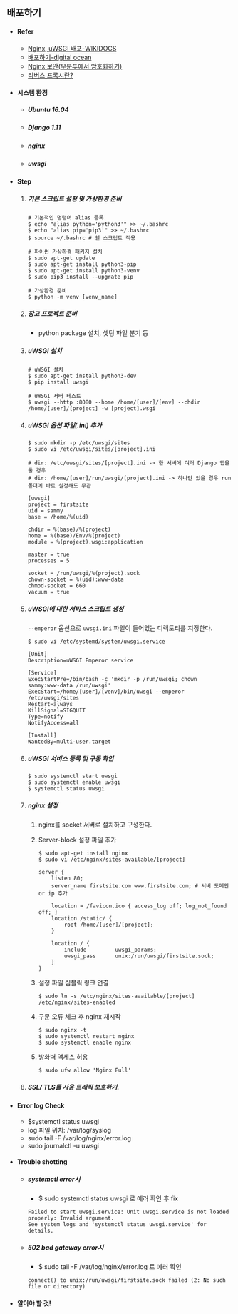 ## 배포하기

- #### Refer

  - [Nginx, uWSGI 배포-WIKIDOCS](https://wikidocs.net/6611)
  - [배포하기-digital ocean](https://www.digitalocean.com/community/tutorials/how-to-serve-django-applications-with-uwsgi-and-nginx-on-ubuntu-16-04)
  - [Nginx 보안(우분투에서 암호화하기)](https://www.digitalocean.com/community/tutorials/how-to-secure-nginx-with-let-s-encrypt-on-ubuntu-16-04)
  - [리버스 프록시란?](https://ko.wikipedia.org/wiki/%EB%A6%AC%EB%B2%84%EC%8A%A4_%ED%94%84%EB%A1%9D%EC%8B%9C)

- #### 시스템 환경

  - ##### Ubuntu 16.04

  - ##### Django 1.11

  - ##### nginx

  - ##### uwsgi

- #### Step

  1. ##### 기본 스크립트 설정 및 가상환경 준비 

     ```
     # 기본적인 명령어 alias 등록
     $ echo "alias python='python3'" >> ~/.bashrc
     $ echo "alias pip='pip3'" >> ~/.bashrc
     $ source ~/.bashrc # 쉘 스크립트 적용

     # 파이썬 가상환경 패키지 설치
     $ sudo apt-get update
     $ sudo apt-get install python3-pip
     $ sudo apt-get install python3-venv
     $ sudo pip3 install --upgrate pip

     # 가상환경 준비
     $ python -m venv [venv_name]
     ```

  2. ##### 장고 프로젝트 준비

     - python package 설치, 셋팅 파일 분기 등

  3. ##### uWSGI 설치

     ```
     # uWSGI 설치
     $ sudo apt-get install python3-dev
     $ pip install uwsgi

     # uWSGI 서버 테스트
     $ uwsgi --http :8080 --home /home/[user]/[env] --chdir /home/[user]/[project] -w [project].wsgi
     ```

  4. ##### uWSGI 옵션 파일(.ini) 추가 

     ```
     $ sudo mkdir -p /etc/uwsgi/sites
     $ sudo vi /etc/uwsgi/sites/[project].ini

     # dir: /etc/uwsgi/sites/[project].ini -> 한 서버에 여러 Django 앱을 둘 경우 
     # dir: /home/[user]/run/uwsgi/[project].ini -> 하나만 있을 경우 run 폴더에 바로 설정해도 무관 

     [uwsgi]
     project = firstsite
     uid = sammy
     base = /home/%(uid)

     chdir = %(base)/%(project)
     home = %(base)/Env/%(project)
     module = %(project).wsgi:application

     master = true
     processes = 5

     socket = /run/uwsgi/%(project).sock
     chown-socket = %(uid):www-data
     chmod-socket = 660
     vacuum = true
     ```

  5. ##### uWSGI에 대한 서비스 스크립트 생성

     `--emperor` 옵션으로 `uwsgi.ini` 파일이 들어있는 디렉토리를 지정한다.

     ```
     $ sudo vi /etc/systemd/system/uwsgi.service

     [Unit]
     Description=uWSGI Emperor service

     [Service]
     ExecStartPre=/bin/bash -c 'mkdir -p /run/uwsgi; chown sammy:www-data /run/uwsgi'
     ExecStart=/home/[user]/[venv]/bin/uwsgi --emperor /etc/uwsgi/sites
     Restart=always
     KillSignal=SIGQUIT
     Type=notify
     NotifyAccess=all

     [Install]
     WantedBy=multi-user.target
     ```

  6. ##### uWSGI 서비스 등록 및 구동 확인

     ```
     $ sudo systemctl start uwsgi
     $ sudo systemctl enable uwsgi
     $ systemctl status uwsgi
     ```

  7. ##### nginx 설정

     1. nginx를 socket 서버로 설치하고 구성한다.

     2. Server-block 설정 파일 추가

        ```
        $ sudo apt-get install nginx
        $ sudo vi /etc/nginx/sites-available/[project]

        server {
            listen 80;
            server_name firstsite.com www.firstsite.com; # 서버 도메인 or ip 추가 

            location = /favicon.ico { access_log off; log_not_found off; }
            location /static/ {
                root /home/[user]/[project];
            }

            location / {
                include         uwsgi_params;
                uwsgi_pass      unix:/run/uwsgi/firstsite.sock;
            }
        }
        ```

     3. 설정 파일 심볼릭 링크 연결

        ```
        $ sudo ln -s /etc/nginx/sites-available/[project] /etc/nginx/sites-enabled
        ```

     4. 구문 오류 체크 후 nginx 재시작

        ```
        $ sudo nginx -t
        $ sudo systemctl restart nginx
        $ sudo systemctl enable nginx
        ```

     5. 방화벽 액세스 허용

        ```
        $ sudo ufw allow 'Nginx Full'
        ```

  8. ##### SSL/ TLS를 사용 트래픽 보호하기.

- #### Error log Check

  - $systemctl status uwsgi
  - log 파일 위치: /var/log/syslog
  - sudo tail -F /var/log/nginx/error.log
  - sudo journalctl -u uwsgi

- #### Trouble shotting

  - ##### systemctl error시

    - $ sudo systemctl status uwsgi 로 에러 확인 후 fix

    ```
    Failed to start uwsgi.service: Unit uwsgi.service is not loaded properly: Invalid argument.
    See system logs and 'systemctl status uwsgi.service' for details.
    ```

  - ##### 502 bad gateway error시

    - $ sudo tail -F /var/log/nginx/error.log 로 에러 확인

    ```
    connect() to unix:/run/uwsgi/firstsite.sock failed (2: No such file or directory)
    ```

- #### 알아야 할 것!